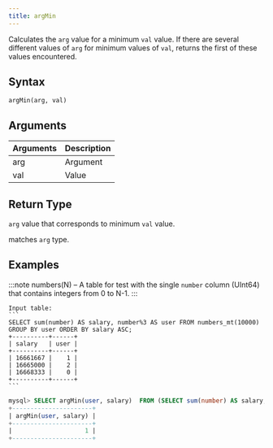 ```yaml
---
title: argMin
---
```


Calculates the `arg` value for a minimum `val` value. If there are several different values of `arg` for minimum values of `val`, returns the first of these values encountered.

## Syntax

```
argMin(arg, val)
```

## Arguments

| Arguments   | Description |
| ----------- | ----------- |
| arg | Argument |
| val | Value |

## Return Type

`arg` value that corresponds to minimum `val` value.

 matches `arg` type.

## Examples

:::note
numbers(N) – A table for test with the single `number` column (UInt64) that contains integers from 0 to N-1.
:::

    Input table:
    ```
    SELECT sum(number) AS salary, number%3 AS user FROM numbers_mt(10000) GROUP BY user ORDER BY salary ASC;    
    +----------+------+
    | salary   | user |
    +----------+------+
    | 16661667 |    1 |
    | 16665000 |    2 |
    | 16668333 |    0 |
    +----------+------+
    ```


```sql
mysql> SELECT argMin(user, salary)  FROM (SELECT sum(number) AS salary, number%3 AS user FROM numbers_mt(10000) GROUP BY user);
+----------------------+
| argMin(user, salary) |
+----------------------+
|                    1 |
+----------------------+

```

